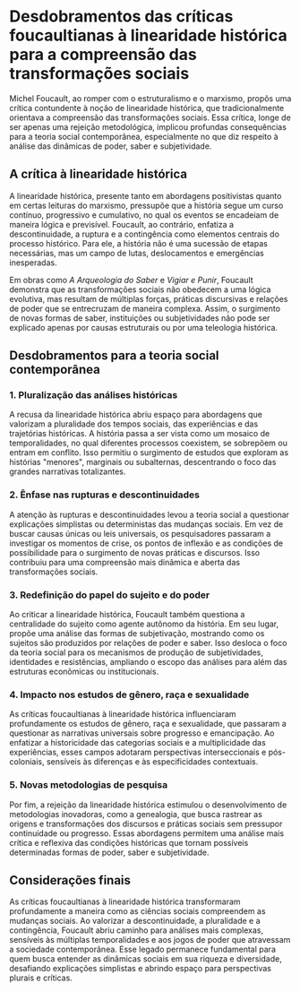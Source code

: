 # Desdobramentos das críticas foucaultianas à linearidade histórica para a compreensão das transformações sociais

Michel Foucault, ao romper com o estruturalismo e o marxismo, propôs uma crítica contundente à noção de linearidade histórica, que tradicionalmente orientava a compreensão das transformações sociais. Essa crítica, longe de ser apenas uma rejeição metodológica, implicou profundas consequências para a teoria social contemporânea, especialmente no que diz respeito à análise das dinâmicas de poder, saber e subjetividade.

## A crítica à linearidade histórica

A linearidade histórica, presente tanto em abordagens positivistas quanto em certas leituras do marxismo, pressupõe que a história segue um curso contínuo, progressivo e cumulativo, no qual os eventos se encadeiam de maneira lógica e previsível. Foucault, ao contrário, enfatiza a descontinuidade, a ruptura e a contingência como elementos centrais do processo histórico. Para ele, a história não é uma sucessão de etapas necessárias, mas um campo de lutas, deslocamentos e emergências inesperadas.

Em obras como *A Arqueologia do Saber* e *Vigiar e Punir*, Foucault demonstra que as transformações sociais não obedecem a uma lógica evolutiva, mas resultam de múltiplas forças, práticas discursivas e relações de poder que se entrecruzam de maneira complexa. Assim, o surgimento de novas formas de saber, instituições ou subjetividades não pode ser explicado apenas por causas estruturais ou por uma teleologia histórica.

## Desdobramentos para a teoria social contemporânea

### 1. Pluralização das análises históricas

A recusa da linearidade histórica abriu espaço para abordagens que valorizam a pluralidade dos tempos sociais, das experiências e das trajetórias históricas. A história passa a ser vista como um mosaico de temporalidades, no qual diferentes processos coexistem, se sobrepõem ou entram em conflito. Isso permitiu o surgimento de estudos que exploram as histórias "menores", marginais ou subalternas, descentrando o foco das grandes narrativas totalizantes.

### 2. Ênfase nas rupturas e descontinuidades

A atenção às rupturas e descontinuidades levou a teoria social a questionar explicações simplistas ou deterministas das mudanças sociais. Em vez de buscar causas únicas ou leis universais, os pesquisadores passaram a investigar os momentos de crise, os pontos de inflexão e as condições de possibilidade para o surgimento de novas práticas e discursos. Isso contribuiu para uma compreensão mais dinâmica e aberta das transformações sociais.

### 3. Redefinição do papel do sujeito e do poder

Ao criticar a linearidade histórica, Foucault também questiona a centralidade do sujeito como agente autônomo da história. Em seu lugar, propõe uma análise das formas de subjetivação, mostrando como os sujeitos são produzidos por relações de poder e saber. Isso desloca o foco da teoria social para os mecanismos de produção de subjetividades, identidades e resistências, ampliando o escopo das análises para além das estruturas econômicas ou institucionais.

### 4. Impacto nos estudos de gênero, raça e sexualidade

As críticas foucaultianas à linearidade histórica influenciaram profundamente os estudos de gênero, raça e sexualidade, que passaram a questionar as narrativas universais sobre progresso e emancipação. Ao enfatizar a historicidade das categorias sociais e a multiplicidade das experiências, esses campos adotaram perspectivas interseccionais e pós-coloniais, sensíveis às diferenças e às especificidades contextuais.

### 5. Novas metodologias de pesquisa

Por fim, a rejeição da linearidade histórica estimulou o desenvolvimento de metodologias inovadoras, como a genealogia, que busca rastrear as origens e transformações dos discursos e práticas sociais sem pressupor continuidade ou progresso. Essas abordagens permitem uma análise mais crítica e reflexiva das condições históricas que tornam possíveis determinadas formas de poder, saber e subjetividade.

## Considerações finais

As críticas foucaultianas à linearidade histórica transformaram profundamente a maneira como as ciências sociais compreendem as mudanças sociais. Ao valorizar a descontinuidade, a pluralidade e a contingência, Foucault abriu caminho para análises mais complexas, sensíveis às múltiplas temporalidades e aos jogos de poder que atravessam a sociedade contemporânea. Esse legado permanece fundamental para quem busca entender as dinâmicas sociais em sua riqueza e diversidade, desafiando explicações simplistas e abrindo espaço para perspectivas plurais e críticas.
